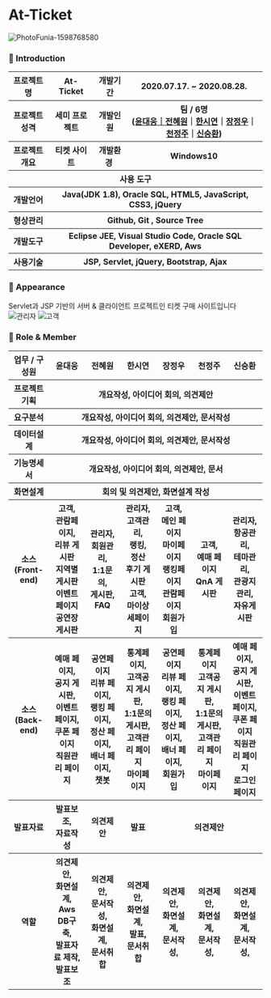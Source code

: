 # At-Ticket
![PhotoFunia-1598768580](https://user-images.githubusercontent.com/65211288/91652708-bb9fcd80-ead4-11ea-9264-3fae1e2d6e61.jpg)







### 👋 Introduction

<table>
    <tr>
        <th>프로젝트 명 </th>
        <th>At-Ticket</th>
        <th>개발기간</th>
        <th>2020.07.17. ~ 2020.08.28.</th>
    </tr>
    <tr>
        <th>프로젝트 성격</th>
        <th>세미 프로젝트</th>
        <th>개발인원</th>
        <th>팀 / 6명<br>
          (<a href="https://github.com/moods2">윤대웅｜<a href="https://github.com/prohwww">전혜원</a>｜<a href="https://github.com/ithansiyeon">한시연</a>｜<a href="https://github.com/JeongWoo-Jang">장정우</a>｜<a href="https://github.com/Chun0903">천정주</a>｜<a href="https://github.com/sexyseunghwan">신승환</a>)
      </th>
    </tr>
      <tr>
        <th>프로젝트 개요</th>
        <th>티켓 사이트</th>
        <th>개발환경&nbsp;</th>
        <th>Windows10</th>
    </tr>
    <tr>
        <th colspan="5">사용 도구</th>
    </tr>  
    <tr>
        <th>개발언어</th>
        <th colspan="3">Java(JDK 1.8), Oracle SQL, HTML5, JavaScript, CSS3, jQuery</th>
    </tr>
    <tr>
        <th>형상관리</th>
        <th colspan="3">Github, Git , Source Tree</th>
    </tr>
    <tr>
        <th>개발도구</th>
        <th colspan="3">Eclipse JEE, Visual Studio Code, Oracle SQL Developer, eXERD, Aws</th>
    </tr>
    <tr>
        <th>사용기술</th>
        <th colspan="3">JSP, Servlet, jQuery, Bootstrap, Ajax</th>
    </tr>
</table>

### 📼 Appearance

Servlet과 JSP 기반의 서버 & 클라이언트 프로젝트인 티켓 구매 사이트입니다
![관리자](https://user-images.githubusercontent.com/65211288/91653164-19361900-ead9-11ea-929e-bc404e9f274e.gif)
![고객](https://user-images.githubusercontent.com/65211288/91653165-1a674600-ead9-11ea-9005-e014d0099563.gif)
     
  
### 📑 Role & Member


<table>
    <tr>
        <th width="16%">업무 / 구성원</th>
        <th width="14%">윤대웅</th><th width="14%">전혜원</th><th width="14%">한시연</th><th width="14%">장정우</th><th width="14%">천정주</th><th width="14%">신승환</th>         
    </tr>
    <tr>
        <th>프로젝트 기획</th>
        <th colspan="6">개요작성, 아이디어 회의, 의견제안</th>
    </tr>
    <tr>
        <th>요구분석</th>
        <th colspan="6">개요작성, 아이디어 회의, 의견제안, 문서작성</th>
    </tr>
    <tr>
        <th>데이터설계</th>
        <th colspan="6">개요작성, 아이디어 회의, 의견제안, 문서작성</th>
    </tr>
    <tr>
        <th>기능명세서</th>
       <th colspan="6">개요작성, 아이디어 회의, 의견제안, 문서</th>
    </tr>
    <tr>
        <th>화면설계</th>
        <th colspan="6">회의 및 의견제안, 화면설계 작성</th>
    </tr>
    <tr>
        <th>소스(Front-end)</th>
        <th>고객, <br>관람페이지, <br>리뷰 게시판 <br>지역별 게시판 <br>이벤트 페이지 <br>공연장 게시판</th>
        <th>관리자, <br>회원관리, <br> 1:1문의, <br>게시판, FAQ</th>
        <th>관리자, <br>고객관리,<br> 랭킹,<br> 정산 <br>후기 게시판<br>고객,<br> 마이상세페이지</th>
        <th>고객, <br>메인 페이지 <br>마이페이지 <br>랭킹페이지 <br> 관람페이지 <br>회원가입</th>
        <th>고객, <br>예매 페이지 <br>QnA 게시판</th>
        <th>관리자, <br>항공관리, <br>테마관리, <br>관광지관리, <br>자유게시판</th>
    </tr>
    <tr>
        <th>소스(Back-end)</th>
        <th>예매 페이지,<br>공지 게시판, <br>이벤트 페이지, <br>쿠폰 페이지 <br>직원관리 페이지</th>
        <th>공연페이지 <br>리뷰 페이지, <br>랭킹 페이지, <br>정산 페이지, <br>배너 페이지, <br> 챗봇</th>
        <th>통계페이지, <br>고객공지 게시판, <br>1:1문의 게시판, <br> 고객관리 페이지 <br> 마이페이지</th>
        <th>공연페이지 <br>리뷰 페이지, <br>랭킹 페이지, <br>정산 페이지, <br>배너 페이지, <br>회원가입</th>
        <th>통계페이지 <br>고객공지 게시판, <br>1:1문의 게시판, <br> 고객관리 페이지 <br> 마이페이지</th>
        <th>예매 페이지,<br>공지 게시판, <br>이벤트 페이지, <br>쿠폰 페이지 <br>직원관리 페이지<br>로그인 페이지</th>
    </tr>
    <tr>
        <th>발표자료</th>
        <th>발표보조, <br> 자료작성</th>
        <th>의견제안</th>
        <th>발표</th>
        <th colspan="3">의견제안</th>        
    </tr>
    <tr>
        <th>역할</th>
        <th>의견제안, <br>화면설계, <br>Aws DB구축, <br>발표자료 제작, <br> 발표보조</th>
        <th>의견제안, <br>문서작성, <br>화면설계, <br>문서취합</th>
        <th>의견제안, <br>화면설계, <br>발표, <br>문서취합</th>
        <th>의견제안, <br>화면설계,<br>문서작성,</th>
        <th>의견제안, <br>화면설계,<br>문서작성,</th>
        <th>의견제안, <br>화면설계,<br>문서작성,</th>
    </tr>
</table>



